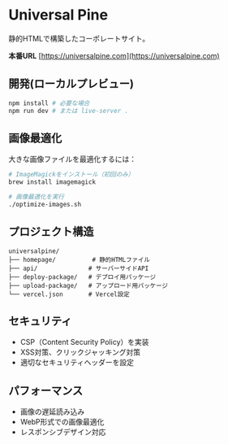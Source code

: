 # Universal Pine

静的HTMLで構築したコーポレートサイト。

**本番URL** [https://universalpine.com](https://universalpine.com)

## 開発(ローカルプレビュー)

```bash
npm install # 必要な場合
npm run dev # または live-server .
```

## 画像最適化

大きな画像ファイルを最適化するには：

```bash
# ImageMagickをインストール（初回のみ）
brew install imagemagick

# 画像最適化を実行
./optimize-images.sh
```

## プロジェクト構造

```
universalpine/
├── homepage/          # 静的HTMLファイル
├── api/              # サーバーサイドAPI
├── deploy-package/   # デプロイ用パッケージ
├── upload-package/   # アップロード用パッケージ
└── vercel.json       # Vercel設定
```

## セキュリティ

- CSP（Content Security Policy）を実装
- XSS対策、クリックジャッキング対策
- 適切なセキュリティヘッダーを設定

## パフォーマンス

- 画像の遅延読み込み
- WebP形式での画像最適化
- レスポンシブデザイン対応

